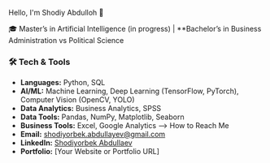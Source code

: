 Hello, I'm Shodiy Abdulloh 👋

🎓 Master’s in Artificial Intelligence (in progress) | **Bachelor’s in Business Administration vs Political Science  

 ### 🛠 Tech & Tools
- **Languages:** Python, SQL  
- **AI/ML:** Machine Learning, Deep Learning (TensorFlow, PyTorch), Computer Vision (OpenCV, YOLO)  
- **Data Analytics:** Business Analytics, SPSS 
- **Data Tools:** Pandas, NumPy, Matplotlib, Seaborn  
- **Business Tools:** Excel, Google Analytics
-->
 How to Reach Me
- **Email:** [shodiyorbek.abdullayev@gmail.com](mailto:shodiyorbek.abdullayev@gmail.com)  
- **LinkedIn:** [Shodiyorbek Abdullaev](https://www.linkedin.com/in/shodiyorbek-abdullayev-6b0975243)  
- **Portfolio:** [Your Website or Portfolio URL]
